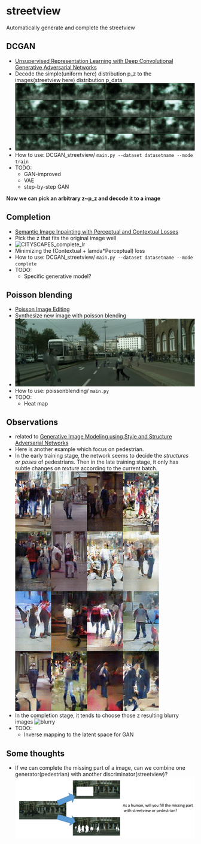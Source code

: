 # streetview
Automatically generate and complete the streetview

## DCGAN
- [Unsupervised Representation Learning with Deep Convolutional Generative Adversarial Networks](https://arxiv.org/abs/1511.06434)
- Decode the simple(uniform here) distribution p_z to the images(streetview here) distribution p_data
- ![3D2G](/src/CITYSCAPES_DCGAN_3D2G/3D2G.gif)
- How to use: DCGAN_streetview/ 
  `main.py --dataset datasetname --mode train`
- TODO: 
  - GAN-improved
  - VAE
  - step-by-step GAN
  
**Now we can pick an arbitrary z~p_z and decode it to a image**

## Completion
- [Semantic Image Inpainting with Perceptual and Contextual Losses](https://arxiv.org/abs/1607.07539)
- Pick the z that fits the original image well
- ![CITYSCAPES_complete_lr](/src/CITYSCAPES_complete_lr/CITYSCAPES_complete_lr.gif)
- Minimizing the (Contextual + lamda*Perceptual) loss
- How to use: DCGAN_streetview/ 
  `main.py --dataset datasetname --mode complete`
- TODO: 
  -  Specific generative model?

## Poisson blending
- [Poisson Image Editing](http://www.cs.jhu.edu/~misha/Fall07/Papers/Perez03.pdf)
- Synthesize new image with poisson blending
- ![str_str_poisson](/src/Poisson/14/14.gif)
- How to use: poissonblending/
  `main.py`
- TODO:
  - Heat map
  

## Observations
- related to [Generative Image Modeling using Style and Structure Adversarial Networks](https://arxiv.org/abs/1603.05631)
- Here is another example which focus on pedestrian. 
- In the early training stage, the network seems to decide the *structures or poses* of pedestrians. Then in the late training stage, it only has subtle changes on *texture* according to the current batch.
![INRIA_different_batch](/src/INRIA_DCGAN_2D1G/INRIA_different_batch/INRIA_different_batch.gif)
- In the completion stage, it tends to choose those z resulting blurry images
![blurry](/src/INRIA_DCGAN_2D1G/blurry.gif.gif)
- TODO:
  - Inverse mapping to the latent space for GAN
  
## Some thoughts
- If we can complete the missing part of a image, can we combine one generator(pedestrian) with another discriminator(streetview)?
![ques](/src/ques.PNG)